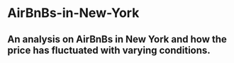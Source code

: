 # AirBnBs-in-New-York

## An analysis on AirBnBs in New York and how the price has fluctuated with varying conditions.
